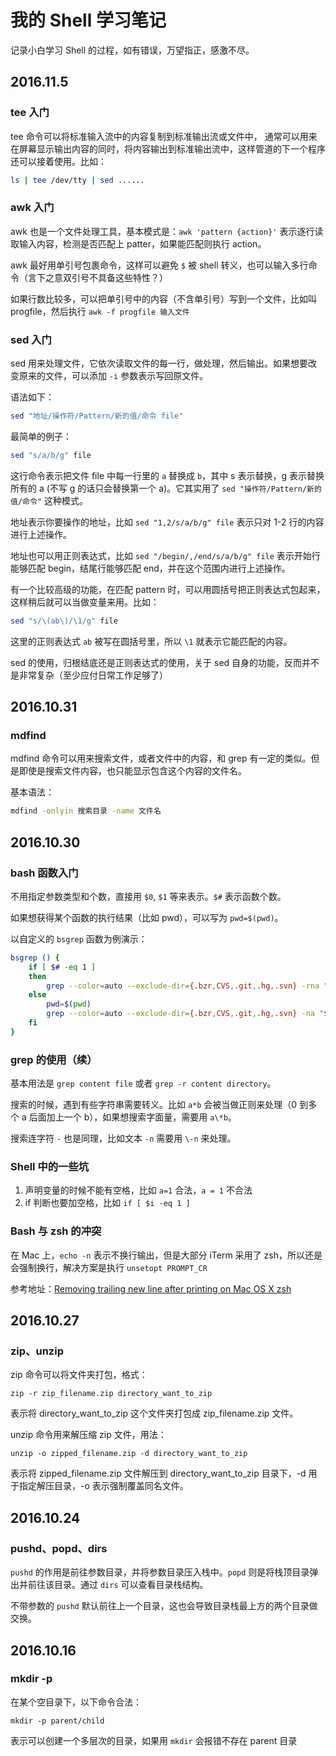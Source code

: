 # 我的 Shell 学习笔记

记录小白学习 Shell 的过程，如有错误，万望指正，感激不尽。

## 2016.11.5

### tee 入门

tee 命令可以将标准输入流中的内容复制到标准输出流或文件中， 通常可以用来在屏幕显示输出内容的同时，将内容输出到标准输出流中，这样管道的下一个程序还可以接着使用。比如：

```bash
ls | tee /dev/tty | sed ......
```

### awk 入门

awk 也是一个文件处理工具，基本模式是：`awk 'pattern {action}'` 表示逐行读取输入内容，检测是否匹配上 patter，如果能匹配则执行 action。

awk 最好用单引号包裹命令，这样可以避免 `$` 被 shell 转义，也可以输入多行命令（言下之意双引号不具备这些特性？）

如果行数比较多，可以把单引号中的内容（不含单引号）写到一个文件，比如叫 progfile，然后执行 `awk -f progfile 输入文件`

### sed 入门

sed 用来处理文件，它依次读取文件的每一行，做处理，然后输出。如果想要改变原来的文件，可以添加 `-i` 参数表示写回原文件。

语法如下：

```bash
sed "地址/操作符/Pattern/新的值/命令 file"
```

最简单的例子：

```bash
sed "s/a/b/g" file
```

这行命令表示把文件 file 中每一行里的 `a` 替换成 `b`，其中 s 表示替换，g 表示替换所有的 a (不写 g 的话只会替换第一个 a)。它其实用了 `sed "操作符/Pattern/新的值/命令"` 这种模式。

地址表示你要操作的地址，比如 `sed "1,2/s/a/b/g" file` 表示只对 1-2 行的内容进行上述操作。

地址也可以用正则表达式，比如 `sed "/begin/,/end/s/a/b/g" file` 表示开始行能够匹配 begin，结尾行能够匹配 end，并在这个范围内进行上述操作。

有一个比较高级的功能，在匹配 pattern 时，可以用圆括号把正则表达式包起来，这样稍后就可以当做变量来用。比如：

```bash
sed "s/\(ab\)/\1/g" file
```

这里的正则表达式 `ab` 被写在圆括号里，所以 `\1` 就表示它能匹配的内容。

sed 的使用，归根结底还是正则表达式的使用，关于 sed 自身的功能，反而并不是非常复杂（至少应付日常工作足够了）

## 2016.10.31

### mdfind

mdfind 命令可以用来搜索文件，或者文件中的内容，和 grep 有一定的类似。但是即使是搜索文件内容，也只能显示包含这个内容的文件名。

基本语法：

```bash
mdfind -onlyin 搜索目录 -name 文件名
```

## 2016.10.30

### bash 函数入门

不用指定参数类型和个数，直接用 `$0`, `$1` 等来表示。`$#` 表示函数个数。

如果想获得某个函数的执行结果（比如 pwd），可以写为 `pwd=$(pwd)`。

以自定义的 `bsgrep` 函数为例演示：

```bash
bsgrep () {
	if [ $# -eq 1 ]
	then
		grep --color=auto --exclude-dir={.bzr,CVS,.git,.hg,.svn} -rna "$1" .
	else
		pwd=$(pwd)
		grep --color=auto --exclude-dir={.bzr,CVS,.git,.hg,.svn} -na "$1" "$pwd/$2"
	fi
}
```

### grep 的使用（续）

基本用法是 `grep content file` 或者 `grep -r content directory`。

搜索的时候，遇到有些字符串需要转义。比如 `a*b` 会被当做正则来处理（0 到多个 a 后面加上一个 b），如果想搜索字面量，需要用 `a\*b`。

搜索连字符 `-` 也是同理，比如文本 `-n` 需要用 `\-n` 来处理。

### Shell 中的一些坑

1. 声明变量的时候不能有空格，比如 `a=1` 合法，`a = 1` 不合法
2. if 判断也要加空格，比如 `if [ $i -eq 1 ]`

### Bash 与 zsh 的冲突

在 Mac 上，`echo -n` 表示不换行输出，但是大部分 iTerm 采用了 zsh，所以还是会强制换行，解决方案是执行 `unsetopt PROMPT_CR`

参考地址：[Removing trailing new line after printing on Mac OS X zsh](http://stackoverflow.com/questions/18213751/removing-trailing-new-line-after-printing-on-mac-os-x-zsh)

## 2016.10.27

### zip、unzip

zip 命令可以将文件夹打包，格式：

`zip -r zip_filename.zip directory_want_to_zip`

表示将 directory_want_to_zip 这个文件夹打包成 zip_filename.zip 文件。

unzip 命令用来解压缩 zip 文件，用法：

`unzip -o zipped_filename.zip -d directory_want_to_zip`

表示将 zipped_filename.zip 文件解压到 directory_want_to_zip 目录下，-d 用于指定解压目录，-o 表示强制覆盖同名文件。

## 2016.10.24

### pushd、popd、dirs

`pushd` 的作用是前往参数目录，并将参数目录压入栈中。`popd` 则是将栈顶目录弹出并前往该目录。通过 `dirs` 可以查看目录栈结构。

不带参数的 `pushd` 默认前往上一个目录，这也会导致目录栈最上方的两个目录做交换。

## 2016.10.16

### mkdir -p

在某个空目录下，以下命令合法：

```shell
mkdir -p parent/child
```

表示可以创建一个多层次的目录，如果用 `mkdir` 会报错不存在 parent 目录


